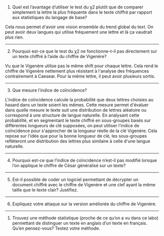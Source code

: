 1. Quel est l’avantage d’utiliser le test du χ2 plutôt que de comparer simplement la lettre la plus fréquente dans le texte chiffré par rapport aux statistiques du langage de base? 

Cela nous permet d'avoir une vision ensemble du trend global du text. On peut avoir deux langues qui utilise fréquement une lettre et là ça vaudrait plus rien.

---
2. Pourquoi est-ce que le test du χ2 ne fonctionne-t-il pas directement sur un texte chiffré à l’aide du chiffre de Vigenère?

Vu que le Vigenère utilise pas le même shift pour chaque lettre. Cela rend le chiffre de Vigenère nettement plus résistant à l'analyse des fréquences contrairement à Caesear. Pour la même lettre, il peut avoir plusieurs sortis.

---
3.  Que mesure l’indice de coïncidence?

L'indice de coïncidence calcule la probabilité que deux lettres choisies au hasard dans un texte soient les mêmes. Cette mesure permet d'évaluer dans quelle mesure le texte suit une distribution de lettres aléatoire ou correspond à une structure de langue naturelle. En analysant cette probabilité, et en segmentant le texte chiffré en sous-groupes basés sur différentes longueurs de clé supposées, on peut utiliser l'indice de coïncidence pour s'approcher de la longueur réelle de la clé Vigenère. Cela repose sur l'idée que pour la bonne longueur de clé, les sous-groupes refléteront une distribution des lettres plus similaire à celle d'une langue naturelle.

---
4.  Pourquoi est-ce que l’indice de coïncidence n’est-il pas modifié lorsque l’on applique le chiffre de César généralisé sur un texte? 

---   
5.  Est-il possible de coder un logiciel permettant de décrypter un document chiffré avec le chiffre de Vigenère et une clef ayant la même taille que le texte clair? Justifiez. 

---   
6.  Expliquez votre attaque sur la version améliorée du chiffre de Vigenère.

---    
1.  Trouvez une méthode statistique (proche de ce qu’on a vu dans ce labo) permettant de distinguer un texte en anglais d’un texte en français. Qu’en pensez-vous? Testez votre méthode.